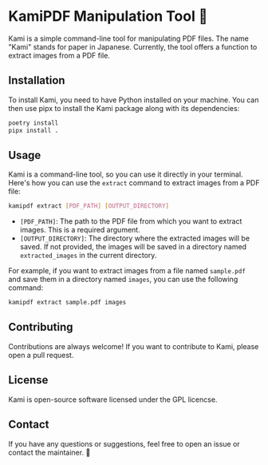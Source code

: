 # KamiPDF Manipulation Tool 🗾

Kami is a simple command-line tool for manipulating PDF files. The name "Kami" stands for paper in Japanese. Currently, the tool offers a function to extract images from a PDF file.

## Installation

To install Kami, you need to have Python installed on your machine. You can then use pipx to install the Kami package along with its dependencies:

```bash
poetry install
pipx install .
```


## Usage

Kami is a command-line tool, so you can use it directly in your terminal. Here's how you can use the `extract` command to extract images from a PDF file:

```bash
kamipdf extract [PDF_PATH] [OUTPUT_DIRECTORY]
```

- `[PDF_PATH]`: The path to the PDF file from which you want to extract images. This is a required argument.
- `[OUTPUT_DIRECTORY]`: The directory where the extracted images will be saved. If not provided, the images will be saved in a directory named `extracted_images` in the current directory.

For example, if you want to extract images from a file named `sample.pdf` and save them in a directory named `images`, you can use the following command:

```bash
kamipdf extract sample.pdf images
```

## Contributing

Contributions are always welcome! If you want to contribute to Kami, please open a pull request.

## License

Kami is open-source software licensed under the GPL licencse.

## Contact

If you have any questions or suggestions, feel free to open an issue or contact the maintainer. 🗾